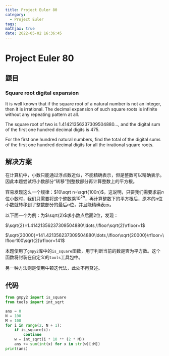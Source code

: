 ```yaml
---
title: Project Euler 80
category:
  - Project Euler
tags:
mathjax: true
date: 2022-05-02 16:36:45
---
```


<escape><!-- more --></escape>

# Project Euler 80

## 题目

### Square root digital expansion

It is well known that if the square root of a natural number is not an integer, then it is irrational. The decimal expansion of such square roots is infinite without any repeating pattern at all.

The square root of two is $1.41421356237309504880\ldots$, and the digital sum of the first one hundred decimal digits is $475$.

For the first one hundred natural numbers, find the total of the digital sums of the first one hundred decimal digits for all the irrational square roots.

## 解决方案

在计算机中，小数只能通过浮点数近似，不能精确表示，但是整数可以精确表示。因此本题尝试将小数部分“转移”到整数部分再计算整数上的平方根。

容易发现这么一个规律：$10\sqrt n=\sqrt{100n}$。这说明，只要我们需要求前$n$位小数时，我们只需要将这个整数乘$10^{2n}$，再计算整数下的平方根后，原本的$n$位小数就转移到了整数部分的最后$n$位，并且能精确表示。

以下面一个为例：为$\sqrt{2}$求小数点后面$2$位，发现：

$\sqrt{2}=1.41421356237309504880\ldots,\lfloor\sqrt{2}\rfloor=1$

$\sqrt{20000}=141.421356237309504880\ldots,\lfloor\sqrt{20000}\rfloor=\lfloor100\sqrt{2}\rfloor=141$

本题使用了`gmpy2`库中的`is_square`函数，用于判断当前的数是否为平方数。这个函数将封装在自定义的`tools`工具包中。

另一种方法则是使用牛顿迭代法，此处不再赘述。

## 代码

```py
from gmpy2 import is_square
from tools import int_sqrt

ans = 0
N = 100
M = 100
for i in range(2, N + 1):
    if is_square(i):
        continue
    w = int_sqrt(i * 10 ** (2 * M))
    ans += sum(int(x) for x in str(w)[:M])
print(ans)

```
